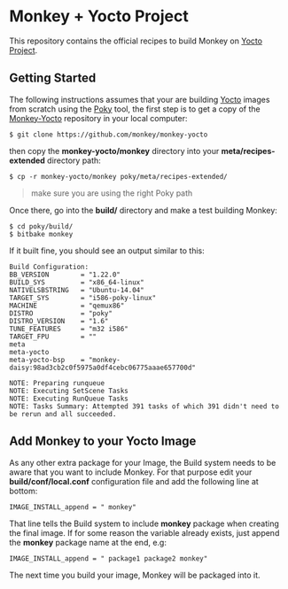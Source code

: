 # Monkey + Yocto Project

This repository contains the official recipes to build Monkey on [Yocto Project](https://www.yoctoproject.org/).

## Getting Started

The following instructions assumes that your are building [Yocto](https://www.yoctoproject.org/) images from scratch using the [Poky](https://www.yoctoproject.org/tools-resources/projects/poky) tool, the first step is to get a copy of the [Monkey-Yocto](https://github.com/monkey/monkey-yocto) repository in your local computer:

```Shell
$ git clone https://github.com/monkey/monkey-yocto
```

then copy the __monkey-yocto/monkey__ directory into your __meta/recipes-extended__ directory path:

```Shell
$ cp -r monkey-yocto/monkey poky/meta/recipes-extended/
```

> make sure you are using the right Poky path

Once there, go into the __build/__ directory and make a test building Monkey:

```Shell
$ cd poky/build/
$ bitbake monkey
```

If it built fine, you should see an output similar to this:

```
Build Configuration:
BB_VERSION        = "1.22.0"
BUILD_SYS         = "x86_64-linux"
NATIVELSBSTRING   = "Ubuntu-14.04"
TARGET_SYS        = "i586-poky-linux"
MACHINE           = "qemux86"
DISTRO            = "poky"
DISTRO_VERSION    = "1.6"
TUNE_FEATURES     = "m32 i586"
TARGET_FPU        = ""
meta
meta-yocto
meta-yocto-bsp    = "monkey-daisy:98ad3cb2c0f5975a0df4cebc06775aaae657700d"

NOTE: Preparing runqueue
NOTE: Executing SetScene Tasks
NOTE: Executing RunQueue Tasks
NOTE: Tasks Summary: Attempted 391 tasks of which 391 didn't need to be rerun and all succeeded.
```

## Add Monkey to your Yocto Image

As any other extra package for your Image, the Build system needs to be aware that you want to include Monkey. For that purpose edit your __build/conf/local.conf__ configuration file and add the following line at bottom:

```
IMAGE_INSTALL_append = " monkey"
```

That line tells the Build system to include __monkey__ package when creating the final image. If for some reason the variable already exists, just append the __monkey__ package name at the end, e.g:

```
IMAGE_INSTALL_append = " package1 package2 monkey"
```

The next time you build your image, Monkey will be packaged into it.
